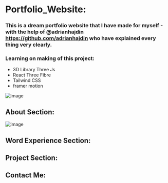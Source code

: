 # Portfolio_Website:
### This is a dream portfolio website that I have made for myself - with the help of  @adrianhajdin https://github.com/adrianhajdin who have explained every thing very clearly.

### Learning on making of this project:
* 3D Library Three Js
* React Three Fibre
* Tailwind CSS
* framer motion


![image](https://user-images.githubusercontent.com/77448860/232143601-2c16cbe9-0f67-45dd-ba80-433325ef65d1.png)



## About Section:


![image](https://user-images.githubusercontent.com/77448860/232145482-c697b254-d9c0-4566-b6dd-1b743ca22adf.png)


## Word Experience Section:





## Project Section:




## Contact Me:



